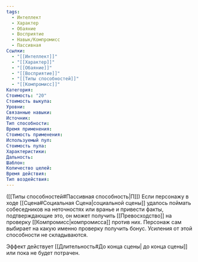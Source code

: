 ```yaml
---
tags:
  - Интеллект
  - Характер
  - Обаяние
  - Восприятие
  - Навык/Компромисс
  - Пассивная
Ссылки:
  - "[[Интеллект]]"
  - "[[Характер]]"
  - "[[Обаяние]]"
  - "[[Восприятие]]"
  - "[[Типы способностей]]"
  - "[[Компромисс]]"
Категория: 
Стоимость: "20"
Стоимость выкупа:
Уровни:
Связанные навыки:
Источник:
Тип способности:
Время применения:
Стоимость применения:
Используемый пул:
Стоимость пула:
Характеристики:
Дальность:
Шаблон:
Количество целей:
Время действия:
Тип воздействия:
---
```

([[Типы способностей#Пассивная способность|П]]) Если персонажу в ходе [[Сцена#Социальная Сцена|социальной сцены]] удалось поймать собеседников на неточностях или вранье и привести факты, подтверждающие это, он может получить [[Превосходство]] на проверку [[Компромисс|компромисса]] против них. Персонаж сам выбирает на какую именно проверку получить бонус. Усиления от этой способности не складываются.

Эффект действует [[Длительность#До конца сцены| до конца сцены]] или пока не будет потрачен. 